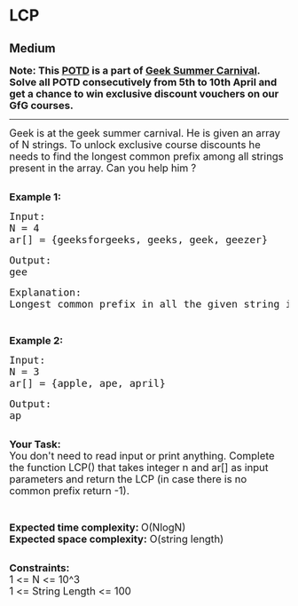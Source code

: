 # LCP
## Medium 
<div class="problem-statement">
                <p></p><p><span style="font-size:18px"><strong>Note: This&nbsp;<a href="http://practice.geeksforgeeks.org/problem-of-the-day" target="_blank">POTD</a>&nbsp;is a part of&nbsp;<a href="https://practice.geeksforgeeks.org/summer-carnival-2022?utm_source=potd&amp;utm_medium=problempage&amp;utm_campaign=gsc22" target="_blank">Geek Summer Carnival</a>. Solve all POTD consecutively from 5th to 10th April and get a chance to win exclusive discount vouchers on our GfG courses.</strong></span></p>

<hr>
<p><span style="font-size:18px">Geek is at the geek summer carnival. He is given an array of N strings. To unlock exclusive course discounts he needs to find the longest common prefix among all strings present in the array. Can you help him ?</span></p>

<p><br>
<span style="font-size:18px"><strong>Example 1:</strong></span></p>

<pre><span style="font-size:18px">Input:
N = 4
ar[] = {geeksforgeeks, geeks, geek, geezer}</span>

<span style="font-size:18px">Output:
gee</span>

<span style="font-size:18px">Explanation: 
Longest common prefix in all the given string is gee. </span></pre>

<p>&nbsp;</p>

<p><strong><span style="font-size:18px">Example 2:</span></strong></p>

<pre><span style="font-size:18px">Input:
N = 3
ar[] = {apple, ape, april}</span>

<span style="font-size:18px">Output:
ap</span></pre>

<p><br>
<span style="font-size:18px"><strong>Your Task:</strong><br>
You don't need to read input or print anything. Complete the function LCP() that takes integer n and ar[] as input parameters and return the LCP (in case there is no common prefix return -1).&nbsp;</span></p>

<p>&nbsp;</p>

<p><span style="font-size:18px"><strong>Expected time complexity: </strong>O(NlogN)<br>
<strong>Expected space complexity:</strong> O(string length)</span></p>

<p><br>
<span style="font-size:18px"><strong>Constraints:</strong><br>
1 &lt;= N &lt;= 10^3<br>
1 &lt;= String Length &lt;= 100</span></p>
 <p></p>
            </div>